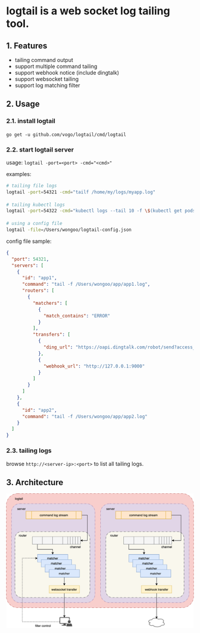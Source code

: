 # logtail is a web socket log tailing tool.

## 1. Features
- tailing command output
- support multiple command tailing
- support webhook notice (include dingtalk)
- support websocket tailing
- support log matching filter

## 2. Usage

### 2.1. install logtail

`go get -u github.com/vogo/logtail/cmd/logtail`

### 2.2. start logtail server

usage: `logtail -port=<port> -cmd="<cmd>"`

examples:

```bash
# tailing file logs
logtail -port=54321 -cmd="tailf /home/my/logs/myapp.log"

# tailing kubectl logs
logtail -port=54322 -cmd="kubectl logs --tail 10 -f \$(kubectl get pods --selector=app=myapp -o jsonpath='{.items[*].metadata.name}')"

# using a config file
logtail -file=/Users/wongoo/logtail-config.json
```

config file sample:
```json
{
  "port": 54321,
  "servers": [
    {
      "id": "app1",
      "command": "tail -f /Users/wongoo/app/app1.log",
      "routers": [
        {
          "matchers": [
            {
              "match_contains": "ERROR"
            }
          ],
          "transfers": [
            {
              "ding_url": "https://oapi.dingtalk.com/robot/send?access_token=<token>"
            },
            {
              "webhook_url": "http://127.0.0.1:9000"
            }
          ]
        }
      ]
    },
    {
      "id": "app2",
      "command": "tail -f /Users/wongoo/app/app2.log"
    }
  ]
}
```

### 2.3. tailing logs

browse `http://<server-ip>:<port>` to list all tailing logs.


## 3. Architecture

![](https://github.com/vogo/vogo.github.io/raw/master/logtail/logtail-architecture.png)
